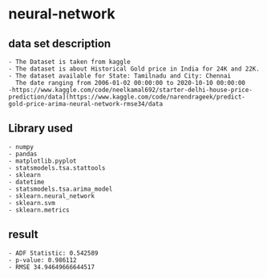 # neural-network

## data set description

    - The Dataset is taken from kaggle
    - The dataset is about Historical Gold price in India for 24K and 22K.
    - The dataset available for State: Tamilnadu and City: Chennai
      The date ranging from 2006-01-02 00:00:00 to 2020-10-10 00:00:00
    -https://www.kaggle.com/code/neelkamal692/starter-delhi-house-price-prediction/data](https://www.kaggle.com/code/narendrageek/predict-gold-price-arima-neural-network-rmse34/data

## Library used

    - numpy
    - pandas 
    - matplotlib.pyplot
    - statsmodels.tsa.stattools 
    - sklearn
    - datetime
    - statsmodels.tsa.arima_model
    - sklearn.neural_network
    - sklearn.svm 
    - sklearn.metrics
## result 

    - ADF Statistic: 0.542589	
    - p-value: 0.986112
    - RMSE 34.94649666644517

